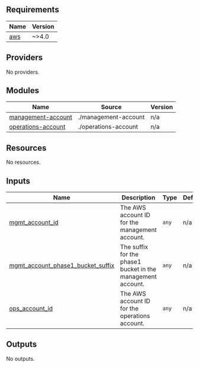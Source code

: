 <!-- BEGIN_TF_DOCS -->
## Requirements

| Name | Version |
|------|---------|
| <a name="requirement_aws"></a> [aws](#requirement\_aws) | ~>4.0 |

## Providers

No providers.

## Modules

| Name | Source | Version |
|------|--------|---------|
| <a name="module_management-account"></a> [management-account](#module\_management-account) | ./management-account | n/a |
| <a name="module_operations-account"></a> [operations-account](#module\_operations-account) | ./operations-account | n/a |

## Resources

No resources.

## Inputs

| Name | Description | Type | Default | Required |
|------|-------------|------|---------|:--------:|
| <a name="input_mgmt_account_id"></a> [mgmt\_account\_id](#input\_mgmt\_account\_id) | The AWS account ID for the management account. | `any` | n/a | yes |
| <a name="input_mgmt_account_phase1_bucket_suffix"></a> [mgmt\_account\_phase1\_bucket\_suffix](#input\_mgmt\_account\_phase1\_bucket\_suffix) | The suffix for the phase1 bucket in the management account. | `any` | n/a | yes |
| <a name="input_ops_account_id"></a> [ops\_account\_id](#input\_ops\_account\_id) | The AWS account ID for the operations account. | `any` | n/a | yes |

## Outputs

No outputs.
<!-- END_TF_DOCS -->